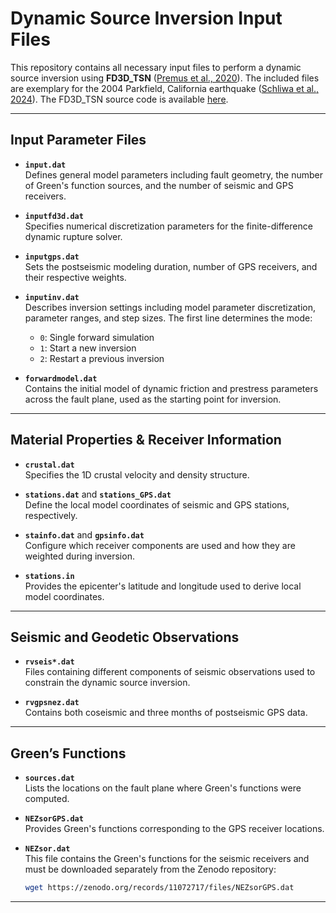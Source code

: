 # Dynamic Source Inversion Input Files

This repository contains all necessary input files to perform a dynamic source inversion using **FD3D_TSN** ([Premus et al., 2020](https://doi.org/10.1785/0220190374)). The included files are exemplary for the 2004 Parkfield, California earthquake ([Schliwa et al., 2024](https://doi.org/10.1029/2024JB029410)). The FD3D_TSN source code is available [here](https://github.com/NicoSchlw/run_dynamic_source_inversion_FD3D_TSN).

---

## Input Parameter Files

- **`input.dat`**  
  Defines general model parameters including fault geometry, the number of Green's function sources, and the number of seismic and GPS receivers.

- **`inputfd3d.dat`**  
  Specifies numerical discretization parameters for the finite-difference dynamic rupture solver.

- **`inputgps.dat`**  
  Sets the postseismic modeling duration, number of GPS receivers, and their respective weights.

- **`inputinv.dat`**  
  Describes inversion settings including model parameter discretization, parameter ranges, and step sizes. The first line determines the mode:  
  - `0`: Single forward simulation  
  - `1`: Start a new inversion  
  - `2`: Restart a previous inversion

- **`forwardmodel.dat`**  
  Contains the initial model of dynamic friction and prestress parameters across the fault plane, used as the starting point for inversion.

---

## Material Properties & Receiver Information

- **`crustal.dat`**  
  Specifies the 1D crustal velocity and density structure.

- **`stations.dat`** and **`stations_GPS.dat`**  
  Define the local model coordinates of seismic and GPS stations, respectively.

- **`stainfo.dat`** and **`gpsinfo.dat`**  
  Configure which receiver components are used and how they are weighted during inversion.

- **`stations.in`**  
  Provides the epicenter's latitude and longitude used to derive local model coordinates.

---

## Seismic and Geodetic Observations

- **`rvseis*.dat`**  
  Files containing different components of seismic observations used to constrain the dynamic source inversion.

- **`rvgpsnez.dat`**  
  Contains both coseismic and three months of postseismic GPS data.

---

## Green’s Functions

- **`sources.dat`**  
  Lists the locations on the fault plane where Green's functions were computed.

- **`NEZsorGPS.dat`**  
  Provides Green's functions corresponding to the GPS receiver locations.
  
- **`NEZsor.dat`**  
  This file contains the Green's functions for the seismic receivers and must be downloaded separately from the Zenodo repository:

  ```bash
  wget https://zenodo.org/records/11072717/files/NEZsorGPS.dat

---
